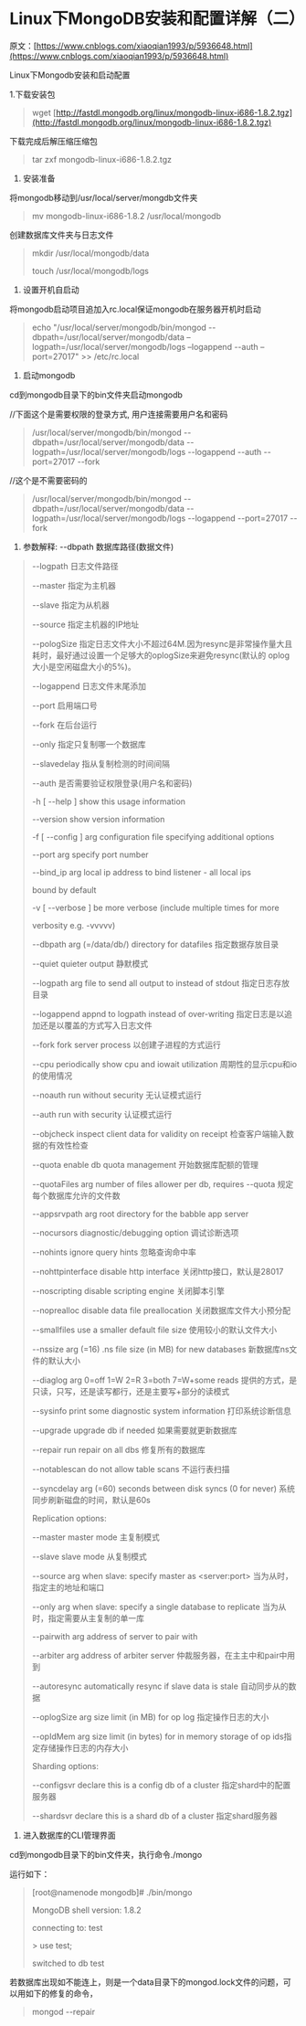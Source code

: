 # Linux下MongoDB安装和配置详解（二）

原文：[https://www.cnblogs.com/xiaoqian1993/p/5936648.html](https://www.cnblogs.com/xiaoqian1993/p/5936648.html)

Linux下Mongodb安装和启动配置

1.下载安装包

> wget [http://fastdl.mongodb.org/linux/mongodb-linux-i686-1.8.2.tgz](http://fastdl.mongodb.org/linux/mongodb-linux-i686-1.8.2.tgz)

下载完成后解压缩压缩包

> tar zxf mongodb-linux-i686-1.8.2.tgz

1. 安装准备

将mongodb移动到/usr/local/server/mongdb文件夹

> mv mongodb-linux-i686-1.8.2 /usr/local/mongodb

创建数据库文件夹与日志文件

> mkdir /usr/local/mongodb/data
>
> touch /usr/local/mongodb/logs

1. 设置开机自启动

将mongodb启动项目追加入rc.local保证mongodb在服务器开机时启动

> echo "/usr/local/server/mongodb/bin/mongod --dbpath=/usr/local/server/mongodb/data –logpath=/usr/local/server/mongodb/logs –logappend --auth –port=27017" &gt;&gt; /etc/rc.local

1. 启动mongodb

cd到mongodb目录下的bin文件夹启动mongodb

//下面这个是需要权限的登录方式, 用户连接需要用户名和密码

> /usr/local/server/mongodb/bin/mongod --dbpath=/usr/local/server/mongodb/data --logpath=/usr/local/server/mongodb/logs --logappend --auth --port=27017 --fork

//这个是不需要密码的

> /usr/local/server/mongodb/bin/mongod --dbpath=/usr/local/server/mongodb/data --logpath=/usr/local/server/mongodb/logs --logappend --port=27017 --fork

1. 参数解释: --dbpath 数据库路径\(数据文件\)

> --logpath 日志文件路径
>
> --master 指定为主机器
>
> --slave 指定为从机器
>
> --source 指定主机器的IP地址
>
> --pologSize 指定日志文件大小不超过64M.因为resync是非常操作量大且耗时，最好通过设置一个足够大的oplogSize来避免resync\(默认的 oplog大小是空闲磁盘大小的5%\)。
>
> --logappend 日志文件末尾添加
>
> --port 启用端口号
>
> --fork 在后台运行
>
> --only 指定只复制哪一个数据库
>
> --slavedelay 指从复制检测的时间间隔
>
> --auth 是否需要验证权限登录\(用户名和密码\)
>
> -h \[ --help \] show this usage information
>
> --version show version information
>
> -f \[ --config \] arg configuration file specifying additional options
>
> --port arg specify port number
>
> --bind\_ip arg local ip address to bind listener - all local ips
>
> bound by default
>
> -v \[ --verbose \] be more verbose \(include multiple times for more
>
> verbosity e.g. -vvvvv\)
>
> --dbpath arg \(=/data/db/\) directory for datafiles 指定数据存放目录
>
> --quiet quieter output 静默模式
>
> --logpath arg file to send all output to instead of stdout 指定日志存放目录
>
> --logappend appnd to logpath instead of over-writing 指定日志是以追加还是以覆盖的方式写入日志文件
>
> --fork fork server process 以创建子进程的方式运行
>
> --cpu periodically show cpu and iowait utilization 周期性的显示cpu和io的使用情况
>
> --noauth run without security 无认证模式运行
>
> --auth run with security 认证模式运行
>
> --objcheck inspect client data for validity on receipt 检查客户端输入数据的有效性检查
>
> --quota enable db quota management 开始数据库配额的管理
>
> --quotaFiles arg number of files allower per db, requires --quota 规定每个数据库允许的文件数
>
> --appsrvpath arg root directory for the babble app server
>
> --nocursors diagnostic/debugging option 调试诊断选项
>
> --nohints ignore query hints 忽略查询命中率
>
> --nohttpinterface disable http interface 关闭http接口，默认是28017
>
> --noscripting disable scripting engine 关闭脚本引擎
>
> --noprealloc disable data file preallocation 关闭数据库文件大小预分配
>
> --smallfiles use a smaller default file size 使用较小的默认文件大小
>
> --nssize arg \(=16\) .ns file size \(in MB\) for new databases 新数据库ns文件的默认大小
>
> --diaglog arg 0=off 1=W 2=R 3=both 7=W+some reads 提供的方式，是只读，只写，还是读写都行，还是主要写+部分的读模式
>
> --sysinfo print some diagnostic system information 打印系统诊断信息
>
> --upgrade upgrade db if needed 如果需要就更新数据库
>
> --repair run repair on all dbs 修复所有的数据库
>
> --notablescan do not allow table scans 不运行表扫描
>
> --syncdelay arg \(=60\) seconds between disk syncs \(0 for never\) 系统同步刷新磁盘的时间，默认是60s
>
> Replication options:
>
> --master master mode 主复制模式
>
> --slave slave mode 从复制模式
>
> --source arg when slave: specify master as &lt;server:port&gt; 当为从时，指定主的地址和端口
>
> --only arg when slave: specify a single database to replicate 当为从时，指定需要从主复制的单一库
>
> --pairwith arg address of server to pair with
>
> --arbiter arg address of arbiter server 仲裁服务器，在主主中和pair中用到
>
> --autoresync automatically resync if slave data is stale 自动同步从的数据
>
> --oplogSize arg size limit \(in MB\) for op log 指定操作日志的大小
>
> --opIdMem arg size limit \(in bytes\) for in memory storage of op ids指定存储操作日志的内存大小
>
> Sharding options:
>
> --configsvr declare this is a config db of a cluster 指定shard中的配置服务器
>
> --shardsvr declare this is a shard db of a cluster 指定shard服务器

1. 进入数据库的CLI管理界面

cd到mongodb目录下的bin文件夹，执行命令./mongo

运行如下：

> \[root@namenode mongodb\]\# ./bin/mongo
>
> MongoDB shell version: 1.8.2
>
> connecting to: test
>
> &gt; use test;
>
> switched to db test

若数据库出现如不能连上，则是一个data目录下的mongod.lock文件的问题，可以用如下的修复的命令，

> mongod --repair

